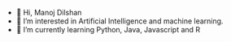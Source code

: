 - 👋 Hi, Manoj Dilshan
- 👀 I’m interested in Artificial Intelligence and machine learning.
- 🌱 I’m currently learning Python, Java, Javascript and R

<!---
manojdilshan/manojdilshan is a ✨ special ✨ repository because its `README.md` (this file) appears on your GitHub profile.
You can click the Preview link to take a look at your changes.
--->
